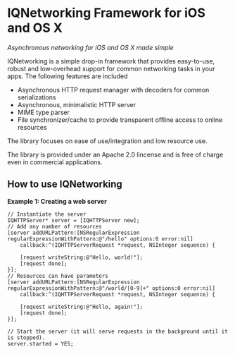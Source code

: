 IQNetworking Framework for iOS and OS X
=======================================
*Asynchronous networking for iOS and OS X made simple*


IQNetworking is a simple drop-in framework that provides easy-to-use, robust and low-overhead support for 
common networking tasks in your apps. The following features are included

* Asynchronous HTTP request manager with decoders for common serializations
* Asynchronous, minimalistic HTTP server
* MIME type parser
* File synchronizer/cache to provide transparent offline access to online resources

The library focuses on ease of use/integration and low resource use.

The library is provided under an Apache 2.0 lincense and is free of charge even in commercial applications.

How to use IQNetworking
-----------------------

**Example 1: Creating a web server**

    // Instantiate the server
    IQHTTPServer* server = [IQHTTPServer new];
    // Add any number of resources
    [server addURLPattern:[NSRegularExpression regularExpressionWithPattern:@"/hello" options:0 error:nil] 
        callback:^(IQHTTPServerRequest *request, NSInteger sequence) {
        
        [request writeString:@"Hello, world!"];
        [request done];
    }];
    // Resources can have parameters
    [server addURLPattern:[NSRegularExpression regularExpressionWithPattern:@"/world/[0-9]+" options:0 error:nil] 
        callback:^(IQHTTPServerRequest *request, NSInteger sequence) {
        
        [request writeString:@"Hello, again!"];
        [request done];
    }];
    
    // Start the server (it will serve requests in the background until it is stopped).
    server.started = YES;




